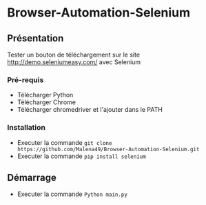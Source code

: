 # Browser-Automation-Selenium

## Présentation

Tester un bouton de téléchargement sur le site http://demo.seleniumeasy.com/ avec Selenium 

### Pré-requis

- Télécharger Python
- Télécharger Chrome
- Télécharger chromedriver et l'ajouter dans le PATH

### Installation

- Executer la commande ``git clone https://github.com/Malena49/Browser-Automation-Selenium.git``
- Executer la commande ``pip install selenium``

## Démarrage

- Executer la commande ``Python main.py``
